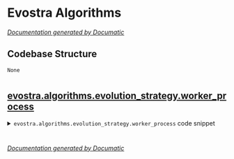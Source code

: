 # Evostra Algorithms

[_Documentation generated by Documatic_](https://www.documatic.com)

<!---Documatic-section-Codebase Structure-start--->
## Codebase Structure

<!---Documatic-block-system_architecture-start--->
```mermaid
None
```
<!---Documatic-block-system_architecture-end--->

# #
<!---Documatic-section-Codebase Structure-end--->

<!---Documatic-section-evostra.algorithms.evolution_strategy.worker_process-start--->
## [evostra.algorithms.evolution_strategy.worker_process](3-evostra_algorithms.md#evostra.algorithms.evolution_strategy.worker_process)

<!---Documatic-section-worker_process-start--->
<!---Documatic-block-evostra.algorithms.evolution_strategy.worker_process-start--->
<details>
	<summary><code>evostra.algorithms.evolution_strategy.worker_process</code> code snippet</summary>

```python
def worker_process(arg):
    (get_reward_func, weights) = arg
    return get_reward_func(weights)
```
</details>
<!---Documatic-block-evostra.algorithms.evolution_strategy.worker_process-end--->
<!---Documatic-section-worker_process-end--->

# #
<!---Documatic-section-evostra.algorithms.evolution_strategy.worker_process-end--->

[_Documentation generated by Documatic_](https://www.documatic.com)